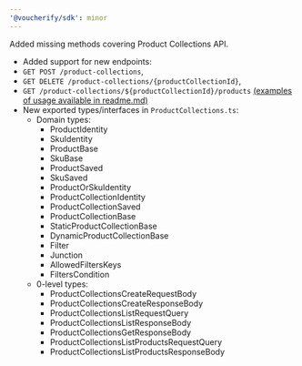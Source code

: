 ```yaml
---
'@voucherify/sdk': minor
---
```


Added missing methods covering Product Collections API.
-  Added support for new endpoints: 
  - `GET POST /product-collections`, 
  - `GET DELETE /product-collections/{productCollectionId}`,
  - `GET /product-collections/${productCollectionId}/products` [(examples of usage available in readme.md)](..%2F..%2Fpackages%2Fsdk%2FREADME.md)
- New exported types/interfaces in `ProductCollections.ts`: 
  - Domain types:
    - ProductIdentity
    - SkuIdentity
    - ProductBase
    - SkuBase
    - ProductSaved
    - SkuSaved
    - ProductOrSkuIdentity
    - ProductCollectionIdentity
    - ProductCollectionSaved
    - ProductCollectionBase
    - StaticProductCollectionBase
    - DynamicProductCollectionBase
    - Filter
    - Junction
    - AllowedFiltersKeys
    - FiltersCondition
  - 0-level types:
    - ProductCollectionsCreateRequestBody
    - ProductCollectionsCreateResponseBody
    - ProductCollectionsListRequestQuery
    - ProductCollectionsListResponseBody
    - ProductCollectionsGetResponseBody
    - ProductCollectionsListProductsRequestQuery
    - ProductCollectionsListProductsResponseBody